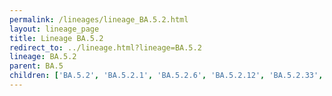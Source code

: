 ```yaml
---
permalink: /lineages/lineage_BA.5.2.html
layout: lineage_page
title: Lineage BA.5.2
redirect_to: ../lineage.html?lineage=BA.5.2
lineage: BA.5.2
parent: BA.5
children: ['BA.5.2', 'BA.5.2.1', 'BA.5.2.6', 'BA.5.2.12', 'BA.5.2.33', 'BA.5.2.48']
---
```


